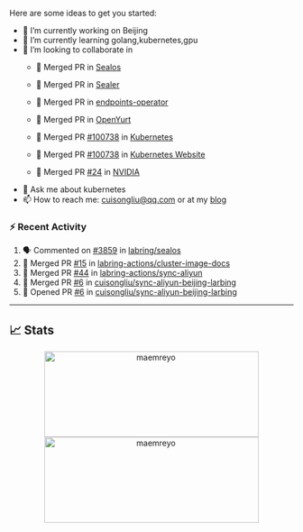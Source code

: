 Here are some ideas to get you started:

- 🔭 I’m currently working on Beijing
- 🌱 I’m currently learning golang,kubernetes,gpu
- 👯 I’m looking to collaborate in
  -  🎉 Merged PR in [Sealos](https://github.com/labring/sealos/pulls?q=+is%3Apr+author%3Acuisongliu+)
  -  🎉 Merged PR in [Sealer](https://github.com/sealerio/sealer/pulls?q=+is%3Apr+author%3Acuisongliu+)
  -  🎉 Merged PR in [endpoints-operator](https://github.com/labring/endpoints-operator/pulls?q=+is%3Apr+author%3Acuisongliu+)
  -  🎉 Merged PR in [OpenYurt](https://github.com/openyurtio/openyurt/pulls?q=is%3Apr+author%3Acuisongliu+)
  -  🎉 Merged PR [#100738](https://github.com/kubernetes/kubernetes/pull/100738) in [Kubernetes](https://github.com/kubernetes/kubernetes)
  -  🎉 Merged PR [#100738](https://github.com/kubernetes/website/pull/22502) in [Kubernetes Website](https://github.com/kubernetes/website)
  
  -  🎉 Merged PR [#24](https://gitlab.com/nvidia/container-toolkit/gpu-monitoring-tools/-/merge_requests/24) in [NVIDIA](https://gitlab.com/nvidia/container-toolkit/gpu-monitoring-tools)
- 💬 Ask me about kubernetes
- 📫 How to reach me: cuisongliu@qq.com or at my [blog](https://cuisongliu.github.io)


### :zap: Recent Activity

<!--START_SECTION:activity-->
1. 🗣 Commented on [#3859](https://github.com/labring/sealos/issues/3859#issuecomment-1710160869) in [labring/sealos](https://github.com/labring/sealos)
2. 🎉 Merged PR [#15](https://github.com/labring-actions/cluster-image-docs/pull/15) in [labring-actions/cluster-image-docs](https://github.com/labring-actions/cluster-image-docs)
3. 🎉 Merged PR [#44](https://github.com/labring-actions/sync-aliyun/pull/44) in [labring-actions/sync-aliyun](https://github.com/labring-actions/sync-aliyun)
4. 🎉 Merged PR [#6](https://github.com/cuisongliu/sync-aliyun-beijing-larbing/pull/6) in [cuisongliu/sync-aliyun-beijing-larbing](https://github.com/cuisongliu/sync-aliyun-beijing-larbing)
5. 💪 Opened PR [#6](https://github.com/cuisongliu/sync-aliyun-beijing-larbing/pull/6) in [cuisongliu/sync-aliyun-beijing-larbing](https://github.com/cuisongliu/sync-aliyun-beijing-larbing)
<!--END_SECTION:activity-->

---

## 📈 Stats

<p align="center">
	<img src="https://github-readme-stats-git-masterrstaa-rickstaa.vercel.app/api?username=cuisongliu&theme=dracula&show_icons=true" alt="maemreyo" width="380" height="152" />
	<img src="http://github-readme-streak-stats.herokuapp.com?user=cuisongliu&theme=dracula&hide_border=false" alt="maemreyo" width="380" height="152"/>
</p>
<!--
**cuisongliu/cuisongliu** is a ✨ _special_ ✨ repository because its `README.md` (this file) appears on your GitHub profile.

Here are some ideas to get you started:

- 🔭 I’m currently working on ...
- 🌱 I’m currently learning ...
- 👯 I’m looking to collaborate on ...
- 🤔 I’m looking for help with ...
- 💬 Ask me about ...
- 📫 How to reach me: ...
- 😄 Pronouns: ...
- ⚡ Fun fact: ...
-->
